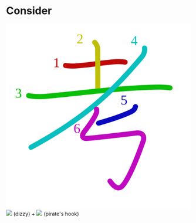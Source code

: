 # Consider
![8003](../kanji-colorize/8003.svg)
![](http://www.kanjidamage.com/assets/radsmall/dizzy-1cd0f1562811fc897526b7bfc4bacd8c965ac7b644183351daa2324c62f26f60.jpg) (dizzy) + ![](http://www.kanjidamage.com/assets/radsmall/capn-hook-5210d86fd223192de7a749f3f2694f35d11e1a70b5172ae682831b02f2fdedd6.jpg) (pirate's hook)